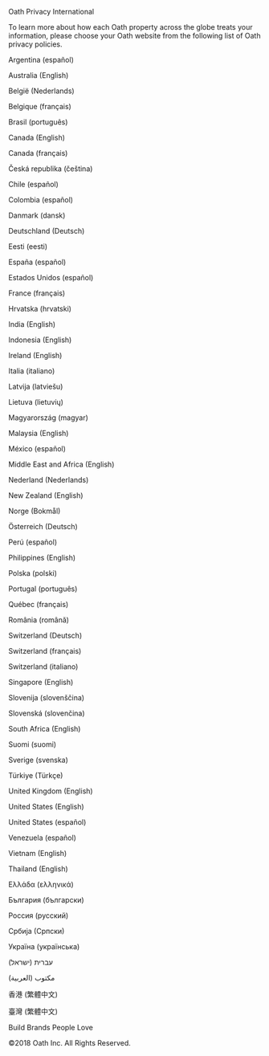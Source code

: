 Oath Privacy International

To learn more about how each Oath property across the globe treats your information, please choose your Oath website from the following list of Oath privacy policies.

Argentina (español)   
  
Australia (English)   
  
België (Nederlands)   
  
Belgique (français)   
  
Brasil (português)   
  
Canada (English)   
  
Canada (français)   
  
Česká republika (čeština)   
  
Chile (español)   
  
Colombia (español)   
  
Danmark (dansk)   
  
Deutschland (Deutsch)   
  
Eesti (eesti)   
  
España (español)   
  
Estados Unidos (español)   
  
France (français)   
  
Hrvatska (hrvatski) 

India (English)   
  
Indonesia (English) 

Ireland (English) 

Italia (italiano) 

Latvija (latviešu)   
  
Lietuva (lietuvių)   
  
Magyarország (magyar)

Malaysia (English)   
  
México (español) 

Middle East and Africa (English)  
  
Nederland (Nederlands)   
  
New Zealand (English)   
  
Norge (Bokmål)   
  
Österreich (Deutsch)   
  
Perú (español)   
  
Philippines (English)   
  
Polska (polski)   
  
Portugal (português)   
  
Québec (français)   
  
România (română)   
  
Switzerland (Deutsch)  
  
Switzerland (français)   
  
Switzerland (italiano)   
  
Singapore (English) 

Slovenija (slovenščina)   
  
Slovenská (slovenčina) 

South Africa (English)   
  
Suomi (suomi)   
  
Sverige (svenska)   
  
Türkiye (Türkçe)

United Kingdom (English)   
  
United States (English) 

United States (español)   
  
Venezuela (español)   
  
Vietnam (English)   
  
Thailand (English)   
  
Ελλάδα (ελληνικά)   
  
България (български)   
  
Россия (русский)   
  
Србија (Српски)   
  
Україна (українська)   
  
עברית (ישראל)   
  
مكتوب (العربية)   
  
香港 (繁體中文)   
  
臺灣 (繁體中文) 

Build Brands People Love

©2018 Oath Inc. All Rights Reserved.